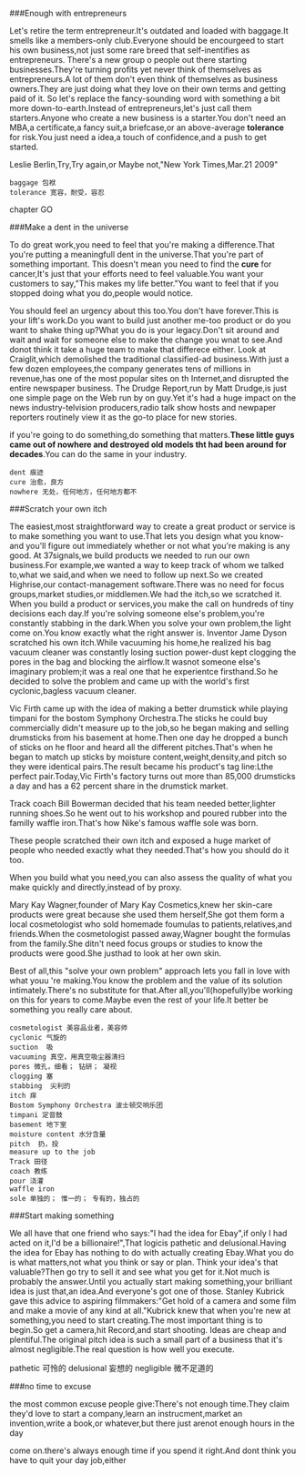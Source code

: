 ###Enough with entrepreneurs

Let's retire the term entrepreneur.It's outdated and loaded with baggage.It smells like a members-only club.Everyone should be encourgeed to start his own business,not just some rare breed that self-inentifies as entrepreneurs.
There's a new group o people out there starting businesses.They're turning profits yet never think of themselves as entrepreneurs.A lot of them don't even think of themselves as business owners.They are just doing what they love on their own terms and getting paid of it.
So let's replace the fancy-sounding word with something a bit more down-to-earth.Instead of entrepreneurs,let's just call them starters.Anyone who create a new business is a starter.You don't need an MBA,a certificate,a fancy suit,a briefcase,or an above-average **tolerance** for risk.You just need a idea,a touch of confidence,and a push to get started.

Leslie Berlin,Try,Try again,or Maybe not,"New York Times,Mar.21 2009"


	baggage 包袱
	tolerance 宽容，耐受，容忍

chapter GO

###Make a dent in the universe

To do great work,you need to feel that you're making a difference.That you're putting a meaningfull dent in the universe.That you're part of something important.
This doesn't mean you need to find the **cure** for cancer,It's just that your efforts need to feel valuable.You want your customers to say,"This makes my life better."You want to feel that if you stopped doing what you do,people would notice.

You should feel an urgency about this too.You don't have forever.This is your lift's work.Do you want to build just another me-too product or do you want to shake thing up?What you do is your legacy.Don't sit around and wait and wait for someone else to make the change you wnat to see.And donot think it take a huge team to make that differece either.
Look at Craiglit,which demolished the traditional classified-ad business.With just a few dozen employees,the company generates tens of millions in revenue,has one of the most popular sites on th Internet,and disrupted the entire newspaper business.
The Drudge Report,run by Matt Drudge,is just one simple page on the Web run by on guy.Yet it's had a huge impact on the news industry-telvision producers,radio talk show hosts and newpaper reporters routinely view it as the go-to place for new stories.

if you're going to do something,do something that matters.**These little guys came out of nowhere and destroyed old models tht had been around for decades**.You can do the same in your industry.

	dent 痕迹
	cure 治愈，良方
	nowhere 无处，任何地方，任何地方都不
###Scratch your own itch

The easiest,most straightforward way to create a great product or service is to make something you want to use.That lets you design what you know-and you'll figure out immediately whether or not what you're making is any good.
At 37signals,we build products we needed to run our own business.For example,we wanted a way to keep track of whom we talked to,what we said,and when we need to follow up next.So we created Highrise,our contact-management software.There was no need for focus groups,market studies,or middlemen.We had the itch,so we scratched it.
When you build a product or services,you make the call on hundreds of tiny decisions each day.If you're solving someone else's problem,you're constantly stabbing in the dark.When you solve your own problem,the light come on.You know exactly what the right answer is.
Inventor Jame Dyson scratched his own itch.While vacuuming his home,he realized his bag vacuum cleaner was constantly losing suction power-dust kept clogging the pores in the bag and blocking the airflow.It wasnot someone else's imaginary problem;it was a real one that he experientce firsthand.So he decided to solve the problem and came up with the world's first cyclonic,bagless vacuum cleaner.

Vic Firth came up with the idea of making a better drumstick while playing timpani for the bostom Symphony Orchestra.The sticks he could buy commercially didn't measure up to the job,so he began making and selling drumsticks from his basement at home.Then one day he dropped a bunch of sticks on he floor and heard all the different pitches.That's when he began to match up sticks by moisture content,weight,density,and pitch so they were identical pairs.The result became his product's tag line:Lthe perfect pair.Today,Vic Firth's factory turns out more than 85,000 drumsticks a day and has a 62 percent share in the drumstick market.

Track coach Bill Bowerman decided that his team needed better,lighter running shoes.So he went out to his workshop and poured rubber into the familly waffle iron.That's how Nike's famous waffle sole was born.

These people scratched their own itch and exposed a huge market of people who needed exactly what they needed.That's how you should do it too.

When you build what you need,you can also assess the quality of what you make quickly and directly,instead of by proxy.

Mary Kay Wagner,founder of Mary Kay Cosmetics,knew her skin-care products were great because she used them herself,She got them form a local cosmetologist who sold homemade foumulas to patients,relatives,and friends.When the cosmetologist passed away,Wagner bought the formulas from the family.She ditn't need focus groups or studies to know the products were good.She justhad to look at her own skin.

Best of all,this "solve your own problem" approach lets you fall in love with what youu 're making.You know the problem and the value of its solution intimately.There's no substitute for that.After all,you'll(hopefully)be working on this for years to come.Maybe even the rest of your life.It better be something you really care about.

	cosmetologist 美容品业者，美容师
	cyclonic 气旋的
	suction  吸
	vacuuming 真空，用真空吸尘器清扫
	pores 微孔，细看； 钻研； 凝视
	clogging 塞
	stabbing  尖利的
	itch 痒
	Bostom Symphony Orchestra 波士顿交响乐团
	timpani 定音鼓
	basement 地下室
	moisture content 水分含量
	pitch  扔，投
	measure up to the job
	Track 田径
	coach 教练
	pour 浇灌
	waffle iron 
	sole 单独的； 惟一的； 专有的，独占的

###Start making something
	
We all have that one friend who says:"I had the idea for Ebay",if only I had acted on it,I'd be a billionaire!",That logicis pathetic and delusional.Having the idea for Ebay has nothing to do with actually creating Ebay.What you do is what matters,not what you think or say or plan.
Think your idea's that valuable?Then go try to sell it and see what you get for it.Not much is probably the answer.Until you actually start making something,your brilliant idea is just that,an idea.And everyone's got one of those.
Stanley Kubrick gave this advice to aspiring filmmakers:"Get hold of a camera and some film and make a movie of any kind at all."Kubrick knew that when you're new at something,you need to start creating.The most important thing is to begin.So get a camera,hit Record,and start shooting.
Ideas are cheap and plentiful.The original pitch idea is such a small part of a business that it's almost negligible.The real question is how well you execute.

pathetic 可怜的
delusional 妄想的
negligible  微不足道的

###no time to excuse

the most common excuse people give:There's not enough time.They claim they'd love to start a 
company,learn an instrucment,market an invention,write a book,or whatever,but there just arenot enough hours
in the day

come on.there's always enough time if you spend it right.And dont think you have to quit
your day job,either